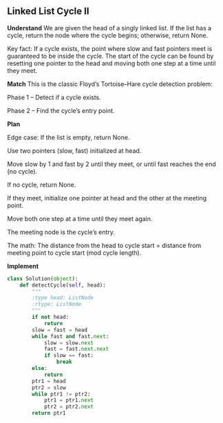 ## Linked List Cycle II

**Understand**
We are given the head of a singly linked list. If the list has a cycle, return the node where the cycle begins; otherwise, return None.

Key fact: If a cycle exists, the point where slow and fast pointers meet is guaranteed to be inside the cycle. The start of the cycle can be found by resetting one pointer to the head and moving both one step at a time until they meet.

**Match**
This is the classic Floyd’s Tortoise–Hare cycle detection problem:

Phase 1 – Detect if a cycle exists.

Phase 2 – Find the cycle’s entry point.

**Plan**

Edge case: If the list is empty, return None.

Use two pointers (slow, fast) initialized at head.

Move slow by 1 and fast by 2 until they meet, or until fast reaches the end (no cycle).

If no cycle, return None.

If they meet, initialize one pointer at head and the other at the meeting point.

Move both one step at a time until they meet again.

The meeting node is the cycle’s entry.

The math: The distance from the head to cycle start = distance from meeting point to cycle start (mod cycle length).

**Implement**
```py
class Solution(object):
    def detectCycle(self, head):
        """
        :type head: ListNode
        :rtype: ListNode
        """
        if not head:
            return
        slow = fast = head
        while fast and fast.next:
            slow = slow.next
            fast = fast.next.next
            if slow == fast:
                break
        else:
            return
        ptr1 = head
        ptr2 = slow
        while ptr1 != ptr2:
            ptr1 = ptr1.next
            ptr2 = ptr2.next
        return ptr1
```